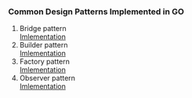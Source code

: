 ### Common Design Patterns Implemented in GO

1. Bridge pattern
   <br>
   [Imlementation](bridge/bridge.go)
2. Builder pattern
   <br>
   [Imlementation](builder/builder.go)
3. Factory pattern
   <br>
   [Imlementation](factory/factory.go)
4. Observer pattern
   <br>
   [Imlementation](observer/observer.go)

